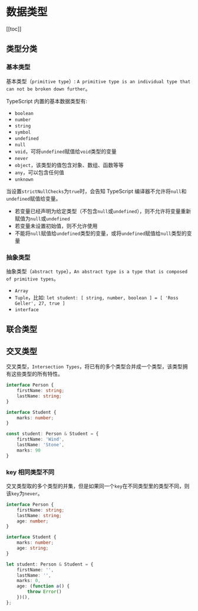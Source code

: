 # 数据类型

[[toc]]

## 类型分类

### 基本类型

基本类型（`primitive type`）: `A primitive type is an individual type that can not be broken down further`。

TypeScript 内置的基本数据类型有:

- `boolean`
- `number`
- `string`
- `symbol`
- `undefined`
- `null`
- `void`，可将`undefined`赋值给`void`类型的变量
- `never`
- `object`，该类型的值包含对象、数组、函数等等
- `any`，可以包含任何值
- `unknown`

当设置`strictNullChecks`为`true`时，会告知 TypeScript 编译器不允许将`null`和`undefined`赋值给变量。

- 若变量已经声明为给定类型（不包含`null`或`undefined`），则不允许将变量重新赋值为`null`或`undefined`
- 若变量未设置初始值，则不允许使用
- 不能将`null`赋值给`undefined`类型的变量，或将`undefined`赋值给`null`类型的变量

### 抽象类型

抽象类型（`abstract type`），`An abstract type is a type that is composed of primitive types`。

- `Array`
- `Tuple`，比如: `let student: [ string, number, boolean ] = [ 'Ross Geller', 27, true ]`
- `interface`

## 联合类型

## 交叉类型

交叉类型，`Intersection Types`，将已有的多个类型合并成一个类型，该类型拥有这些类型的所有特性。

```ts
interface Person {
    firstName: string;
    lastName: string;
}

interface Student {
    marks: number;
}

const student: Person & Student = {
    firstName: 'Wind',
    lastName: 'Stone',
    marks: 90
}
```

### key 相同类型不同

交叉类型取的多个类型的并集，但是如果同一个`key`在不同类型里的类型不同，则该`key`为`never`。

```ts
interface Person {
    firstName: string;
    lastName: string;
    age: number;
}

interface Student {
    marks: number;
    age: string;
}

let student: Person & Student = {
    firstName: '',
    lastName: '',
    marks: 0,
    age: (function a() {
        throw Error()
    })(),
};
```
